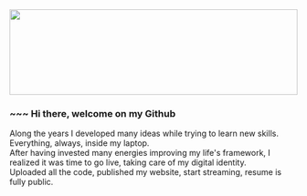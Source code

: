 <img src="https://github.com/robimalco/robimalco/blob/master/32765410_10215885653635191_5883101474547826688_o.jpg" width="100%" height="150">

### ~~~ Hi there, welcome on my Github

Along the years I developed many ideas while trying to learn new skills.<br/>
Everything, always, inside my laptop.<br/>
After having invested many energies improving my life's framework, I realized it was time to go live, taking care of my digital identity.<br/>
Uploaded all the code, published my website, start streaming, resume is fully public.<br/>
